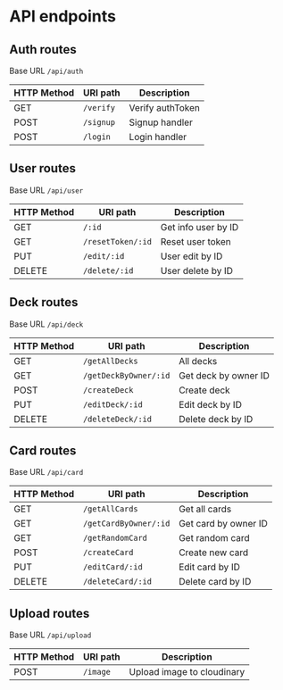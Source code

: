 # API endpoints

## Auth routes

Base URL `/api/auth`

| HTTP Method | URI path  | Description      |
| ----------- | --------- | ---------------- |
| GET         | `/verify` | Verify authToken |
| POST        | `/signup` | Signup handler   |
| POST        | `/login`  | Login handler    |

## User routes

Base URL `/api/user`

| HTTP Method | URI path          | Description         |
| ----------- | ----------------- | ------------------- |
| GET         | `/:id`            | Get info user by ID |
| GET         | `/resetToken/:id` | Reset user token    |
| PUT         | `/edit/:id`       | User edit by ID     |
| DELETE      | `/delete/:id`     | User delete by ID   |

## Deck routes

Base URL `/api/deck`

| HTTP Method | URI path              | Description          |
| ----------- | --------------------- | -------------------- |
| GET         | `/getAllDecks`        | All decks            |
| GET         | `/getDeckByOwner/:id` | Get deck by owner ID |
| POST        | `/createDeck`         | Create deck          |
| PUT         | `/editDeck/:id`       | Edit deck by ID      |
| DELETE      | `/deleteDeck/:id`     | Delete deck by ID    |

## Card routes

Base URL `/api/card`

| HTTP Method | URI path              | Description          |
| ----------- | --------------------- | -------------------- |
| GET         | `/getAllCards`        | Get all cards        |
| GET         | `/getCardByOwner/:id` | Get card by owner ID |
| GET         | `/getRandomCard`      | Get random card      |
| POST        | `/createCard`         | Create new card      |
| PUT         | `/editCard/:id`       | Edit card by ID      |
| DELETE      | `/deleteCard/:id`     | Delete card by ID    |

## Upload routes

Base URL `/api/upload`

| HTTP Method | URI path | Description                |
| ----------- | -------- | -------------------------- |
| POST        | `/image` | Upload image to cloudinary |
